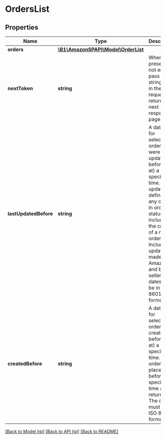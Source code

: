 # OrdersList

## Properties
Name | Type | Description | Notes
------------ | ------------- | ------------- | -------------
**orders** | [**\B1\AmazonSPAPI\Model\OrderList**](OrderList.md) |  | 
**nextToken** | **string** | When present and not empty, pass this string token in the next request to return the next response page. | [optional] 
**lastUpdatedBefore** | **string** | A date used for selecting orders that were last updated before (or at) a specified time. An update is defined as any change in order status, including the creation of a new order. Includes updates made by Amazon and by the seller. All dates must be in ISO 8601 format. | [optional] 
**createdBefore** | **string** | A date used for selecting orders created before (or at) a specified time. Only orders placed before the specified time are returned. The date must be in ISO 8601 format. | [optional] 

[[Back to Model list]](../README.md#documentation-for-models) [[Back to API list]](../README.md#documentation-for-api-endpoints) [[Back to README]](../README.md)


